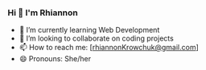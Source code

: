 ### Hi 👋 I'm Rhiannon

- 🌱 I’m currently learning Web Development
- 👯 I’m looking to collaborate on coding projects
- 📫 How to reach me: [rhiannonKrowchuk@gmail.com]
- 😄 Pronouns: She/her
